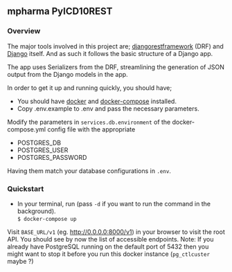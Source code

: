 ## mpharma PyICD10REST
### Overview
The major tools involved in this project are; [djangorestframework](https://www.django-rest-framework.org/) (DRF) and [Django](https://www.djangoproject.com/) itself. And as such it follows the basic structure of a Django app.

The app uses Serializers from the DRF, streamlining the generation of JSON output from the Django models in the app.

In order to get it up and running quickly, you should have;
- You should have [docker](https://docs.docker.com/get-docker/) and [docker-compose](https://docs.docker.com/compose/install/) installed. 
- Copy .env.example to .env and pass the necessary parameters. 

Modify the parameters in `services.db.environment` of the docker-compose.yml config file with the appropriate
- POSTGRES_DB
- POSTGRES_USER
- POSTGRES_PASSWORD

Having them match your database configurations in `.env`.

### Quickstart
- In your terminal, run (pass `-d` if you want to run the command in the background).<br/>
`$ docker-compose up`

Visit `BASE_URL/v1` (eg. http://0.0.0.0:8000/v1) in your browser to visit the root API. You should see by now the list of accessible endpoints.
Note:
If you already have PostgreSQL running on the default port of 5432 then 
you might want to stop it before you run this docker instance (`pg_ctlcuster` maybe ?)

